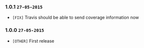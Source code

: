 ### 1.0.1 `27-05-2015`
  * `[FIX]` Travis should be able to send coverage information now

### 1.0.0 `27-05-2015`
  * `[OTHER]` First release

